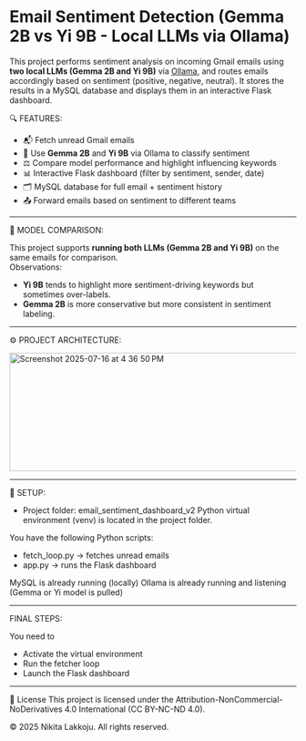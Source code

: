 # Email Sentiment Detection (Gemma 2B vs Yi 9B - Local LLMs via Ollama)

This project performs sentiment analysis on incoming Gmail emails using **two local LLMs (Gemma 2B and Yi 9B)** via [Ollama](https://ollama.com/), and routes emails accordingly based on sentiment (positive, negative, neutral). It stores the results in a MySQL database and displays them in an interactive Flask dashboard.


🔍 FEATURES: 

- 📬 Fetch unread Gmail emails
- 🧠 Use **Gemma 2B** and **Yi 9B** via Ollama to classify sentiment
- ⚖️ Compare model performance and highlight influencing keywords
- 📊 Interactive Flask dashboard (filter by sentiment, sender, date)
- 🗂 MySQL database for full email + sentiment history
- 📤 Forward emails based on sentiment to different teams

---------------

🧪 MODEL COMPARISON: 

This project supports **running both LLMs (Gemma 2B and Yi 9B)** on the same emails for comparison.  
Observations:
- **Yi 9B** tends to highlight more sentiment-driving keywords but sometimes over-labels.
- **Gemma 2B** is more conservative but more consistent in sentiment labeling.

---------------

⚙️ PROJECT ARCHITECTURE: 

<img width="576" height="208" alt="Screenshot 2025-07-16 at 4 36 50 PM" src="https://github.com/user-attachments/assets/49ebd527-2362-47fa-b4c2-e7b30edbe75e" />


---------------

🧩 SETUP:


- Project folder: email_sentiment_dashboard_v2
Python virtual environment (venv) is located in the project folder.

You have the following Python scripts:
- fetch_loop.py → fetches unread emails
- app.py → runs the Flask dashboard

  
MySQL is already running (locally)
Ollama is already running and listening (Gemma or Yi model is pulled)

---------------

FINAL STEPS:

You need to
- Activate the virtual environment
- Run the fetcher loop
- Launch the Flask dashboard

---------------

📄 License
This project is licensed under the Attribution-NonCommercial-NoDerivatives 4.0 International (CC BY-NC-ND 4.0).

© 2025 Nikita Lakkoju. All rights reserved.
